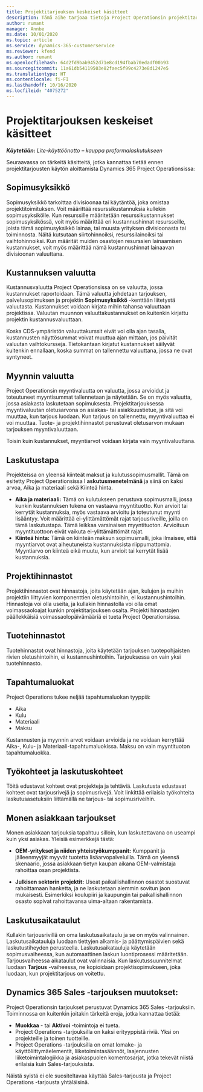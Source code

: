 ```yaml
---
title: Projektitarjouksen keskeiset käsitteet
description: Tämä aihe tarjoaa tietoja Project Operationsin projektitarjousten käyttämisestä.
author: rumant
manager: Annbe
ms.date: 10/01/2020
ms.topic: article
ms.service: dynamics-365-customerservice
ms.reviewer: kfend
ms.author: rumant
ms.openlocfilehash: 64d2fd9bab9452d71e8cd194fbab70edadf00b93
ms.sourcegitcommit: 11a61db54119503e82faec5f99c4273e8d1247e5
ms.translationtype: HT
ms.contentlocale: fi-FI
ms.lasthandoff: 10/16/2020
ms.locfileid: "4075272"
---
```

# <a name="project-quote-key-concepts"></a>Projektitarjouksen keskeiset käsitteet

_**Käytetään:** Lite-käyttöönotto – kauppa proformalaskutukseen_


Seuraavassa on tärkeitä käsitteitä, jotka kannattaa tietää ennen projektitarjousten käytön aloittamista Dynamics 365 Project Operationsissa:

## <a name="contracting-unit"></a>Sopimusyksikkö

Sopimusyksikkö tarkoittaa divisioonaa tai käytäntöä, joka omistaa projektitoimituksen. Voit määrittää resurssikustannuksia kullekin sopimusyksikölle. Kun resurssille määritetään resurssikustannukset sopimusyksikössä, voit myös määrittää eri kustannushinnat resursseille, joista tämä sopimusyksikkö lainaa, tai muusta yrityksen divisioonasta tai toiminnosta. Näitä kutsutaan siirtohinnoiksi, resurssilainoiksi tai vaihtohinnoiksi. Kun määrität muiden osastojen resurssien lainaamisen kustannukset, voit myös määrittää nämä kustannushinnat lainaavan divisioonan valuuttana.

## <a name="cost-currency"></a>Kustannuksen valuutta

Kustannusvaluutta Project Operationsissa on se valuutta, jossa kustannukset raportoidaan. Tämä valuutta johdetaan tarjouksen, palvelusopimuksen ja projektin **Sopimusyksikkö** -kenttään liitetystä valuutasta. Kustannukset voidaan kirjata mihin tahansa valuuttaan projektissa. Valuutan muunnon valuuttakustannukset on kuitenkin kirjattu projektin kustannusvaluuttaan.

Koska CDS-ympäristön valuuttakurssit eivät voi olla ajan tasalla, kustannusten näyttösummat voivat muuttua ajan mittaan, jos päivität valuutan vaihtokursseja. Tietokantaan kirjatut kustannukset säilyvät kuitenkin ennallaan, koska summat on tallennettu valuuttana, jossa ne ovat syntyneet.

## <a name="sales-currency"></a>Myynnin valuutta

Project Operationsin myyntivaluutta on valuutta, jossa arvioidut ja toteutuneet myyntisummat tallennetaan ja näytetään. Se on myös valuutta, jossa asiakasta laskutetaan sopimuksesta. Projektitarjouksessa myyntivaluutan oletusarvona on asiakas- tai asiakkuustietue, ja sitä voi muuttaa, kun tarjous luodaan. Kun tarjous on tallennettu, myyntivaluuttaa ei voi muuttaa. Tuote- ja projektihinnastot perustuvat oletusarvon mukaan tarjouksen myyntivaluuttaan.

Toisin kuin kustannukset, myyntiarvot voidaan kirjata vain myyntivaluuttana.

## <a name="billing-method"></a>Laskutustapa

Projekteissa on yleensä kiinteät maksut ja kulutussopimusmallit. Tämä on esitetty Project Operationsissa l **askutusmenetelmänä** ja siinä on kaksi arvoa, Aika ja materiaali sekä Kiinteä hinta.

- **Aika ja materiaali:** Tämä on kulutukseen perustuva sopimusmalli, jossa kunkin kustannuksen tukena on vastaava myyntituotto. Kun arvioit tai kerrytät kustannuksia, myös vastaava arvioitu ja toteutunut myynti lisääntyy. Voit määrittää ei-ylittämättömät rajat tarjousriveille, joilla on tämä laskutustapa. Tämä leikkaa varsinaisen myyntituoton. Arvioituun myyntituottoon eivät vaikuta ei-ylittämättömät rajat.
- **Kiinteä hinta:** Tämä on kiinteän maksun sopimusmalli, joka ilmaisee, että myyntiarvot ovat aiheutuneista kustannuksista riippumattomia. Myyntiarvo on kiinteä eikä muutu, kun arvioit tai kerrytät lisää kustannuksia.

## <a name="project-price-lists"></a>Projektihinnastot

Projektihinnastot ovat hinnastoja, joita käytetään ajan, kulujen ja muihin projektiin liittyvien komponenttien oletushintoihin, ei kustannushintoihin. Hinnastoja voi olla useita, ja kullakin hinnastolla voi olla omat voimassaoloajat kunkin projektitarjouksen osalta. Projekti hinnastojen päällekkäisiä voimassaolopäivämääriä ei tueta Project Operationsissa.

## <a name="product-price-lists"></a>Tuotehinnastot

Tuotehinnastot ovat hinnastoja, joita käytetään tarjouksen tuotepohjaisten rivien oletushintoihin, ei kustannushintoihin. Tarjouksessa on vain yksi tuotehinnasto.

## <a name="transaction-classes"></a>Tapahtumaluokat

Project Operations tukee neljää tapahtumaluokan tyyppiä:

- Aika
- Kulu
- Materiaali
- Maksu

Kustannusten ja myynnin arvot voidaan arvioida ja ne voidaan kerryttää Aika-, Kulu- ja Materiaali-tapahtumaluokissa. Maksu on vain myyntituoton tapahtumaluokka.

## <a name="work-entities-and-billing-entities"></a>Työkohteet ja laskutuskohteet

Töitä edustavat kohteet ovat projekteja ja tehtäviä. Laskutusta edustavat kohteet ovat tarjousrivejä ja sopimusrivejä. Voit linkittää erilaisia työkohteita laskutusasetuksiin liittämällä ne tarjous- tai sopimusriveihin.

## <a name="multi-customer-deals"></a>Monen asiakkaan tarjoukset

Monen asiakkaan tarjouksia tapahtuu silloin, kun laskutettavana on useampi kuin yksi asiakas. Yleisiä esimerkkejä tästä:

- **OEM-yritykset ja niiden yhteistyökumppanit:** Kumppanit ja jälleenmyyjät myyvät tuotetta lisäarvopalveluilla. Tämä on yleensä skenaario, jossa asiakkaan tietyn kaupan aikana OEM-valmistaja rahoittaa osan projektista. 

- **Julkisen sektorin projektit:** Useat paikallishallinnon osastot suostuvat rahoittamaan hanketta, ja ne laskutetaan aiemmin sovitun jaon mukaisesti. Esimerkiksi koulupiiri ja kaupungin tai paikallishallinnon osasto sopivat rahoittavansa uima-altaan rakentamista.

## <a name="invoice-schedules"></a>Laskutusaikataulut

Kullakin tarjousrivillä on oma laskutusaikataulu ja se on myös valinnainen. Laskutusaikatauluja luodaan tiettyjen alkamis- ja päättymispäivien sekä laskutustiheyden perusteella. Laskutusaikatauluja käytetään sopimusvaiheessa, kun automaattinen laskun luontiprosessi määritetään. Tarjousvaiheessa aikataulut ovat valinnaisia. Kun laskutussuunnitelmat luodaan **Tarjous** -vaiheessa, ne kopioidaan projektisopimukseen, joka luodaan, kun projektitarjous on voitettu.

## <a name="changes-from-dynamics-365-sales-quote"></a>Dynamics 365 Sales -tarjouksen muutokset:

Project Operationsin tarjoukset perustuvat Dynamics 365 Sales -tarjouksiin. Toiminnossa on kuitenkin joitakin tärkeitä eroja, jotka kannattaa tietää:

- **Muokkaa** - tai **Aktivoi** -toimintoja ei tueta.
- Project Operations -tarjouksilla on kaksi erityyppistä riviä. Yksi on projekteille ja toinen tuotteille.
- Project Operations -tarjouksilla on omat lomake- ja käyttöliittymäelementit, liiketoimintasäännöt, laajennusten liiketoimintalogiikka ja asiakaspuolen komentosarjat, jotka tekevät niistä erilaisia kuin Sales-tarjouksista.

Näistä syistä ei ole suositeltavaa käyttää Sales-tarjousta ja Project Operations -tarjousta yhtäläisinä.
